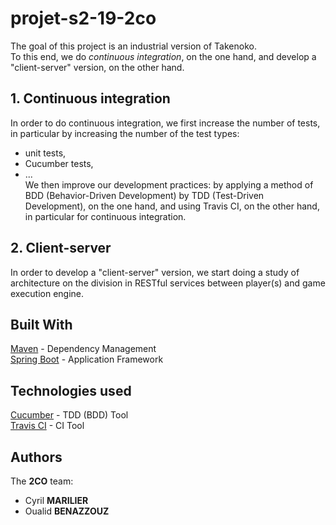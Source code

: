 # projet-s2-19-2co
The goal of this project is an industrial version of Takenoko.  
To this end, we do *continuous integration*, on the one hand, and develop a "client-server" version, on the other hand.
## 1. Continuous integration
In order to do continuous integration, we first increase the number of tests, in particular by increasing the number of the test types:

* unit tests,
* Cucumber tests,
* ...  
We then improve our development practices: by applying a method of BDD (Behavior-Driven Development) by TDD (Test-Driven Development), on the one hand, and using Travis CI, on the other hand, in particular for continuous integration.
## 2. Client-server
In order to develop a "client-server" version, we start doing a study of architecture on the division in RESTful services between player(s) and game execution engine.
## Built With
[Maven](https://maven.apache.org/) - Dependency Management  
[Spring Boot](https://spring.io) - Application Framework
## Technologies used
[Cucumber](https://cucumber.io/) - TDD (BDD) Tool  
[Travis CI](https://github.com/uca-m1informatique-softeng/projet-s2-19-2co/blob/preparatory-work/travis-ci_studies/what-travis-is.md) - CI Tool
## Authors
The **2CO** team:

* Cyril **MARILIER**
* Oualid **BENAZZOUZ**